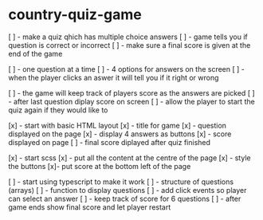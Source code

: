 # country-quiz-game

[ ] - make a quiz qhich has multiple choice answers
[ ] - game tells you if question is correct or incorrect
[ ] - make sure a final score is given at the end of the game

[ ] - one question at a time
[ ] - 4 options for answers on the screen
[ ] - when the player clicks an aswer it will tell you if it right or wrong

[ ] - the game will keep track of players score as the answers are picked
[ ] - after last question diplay score on screen
[ ] - allow the player to start the quiz again if they would like to

[x] - start with basic HTML layout
[x] - title for game
[x] - question displayed on the page
[x] - display 4 answers as buttons
[x] - score displayed on page
[ ] - final score diplayed after quiz finished

[x] - start scss
[x] - put all the content at the centre of the page
[x] - style the buttons
[x]- put score at the bottom left of the page

[ ] - start using typescript to make it work
[ ] - structure of questions (arrays)
[ ] - function to display questions
[ ] - add click events so player can select an answer
[ ] - keep track of score for 6 questions
[ ] - after game ends show final score and let player restart
